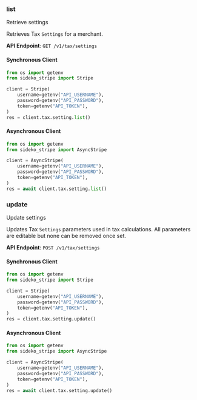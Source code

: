 
### list <a name="list"></a>
Retrieve settings

<p>Retrieves Tax <code>Settings</code> for a merchant.</p>

**API Endpoint**: `GET /v1/tax/settings`

#### Synchronous Client

```python
from os import getenv
from sideko_stripe import Stripe

client = Stripe(
    username=getenv("API_USERNAME"),
    password=getenv("API_PASSWORD"),
    token=getenv("API_TOKEN"),
)
res = client.tax.setting.list()
```

#### Asynchronous Client

```python
from os import getenv
from sideko_stripe import AsyncStripe

client = AsyncStripe(
    username=getenv("API_USERNAME"),
    password=getenv("API_PASSWORD"),
    token=getenv("API_TOKEN"),
)
res = await client.tax.setting.list()
```

### update <a name="update"></a>
Update settings

<p>Updates Tax <code>Settings</code> parameters used in tax calculations. All parameters are editable but none can be removed once set.</p>

**API Endpoint**: `POST /v1/tax/settings`

#### Synchronous Client

```python
from os import getenv
from sideko_stripe import Stripe

client = Stripe(
    username=getenv("API_USERNAME"),
    password=getenv("API_PASSWORD"),
    token=getenv("API_TOKEN"),
)
res = client.tax.setting.update()
```

#### Asynchronous Client

```python
from os import getenv
from sideko_stripe import AsyncStripe

client = AsyncStripe(
    username=getenv("API_USERNAME"),
    password=getenv("API_PASSWORD"),
    token=getenv("API_TOKEN"),
)
res = await client.tax.setting.update()
```
